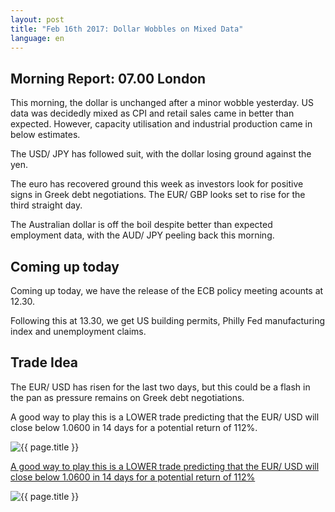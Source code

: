 ```yaml
---
layout: post
title: "Feb 16th 2017: Dollar Wobbles on Mixed Data"
language: en
---
```

## Morning Report: 07.00 London

This morning, the dollar is unchanged after a minor wobble yesterday. US data was decidedly mixed as CPI and retail sales came in better than expected. However, capacity utilisation and industrial production came in below estimates. 

The USD/ JPY has followed suit, with the dollar losing ground against the yen. 

The euro has recovered ground this week as investors look for positive signs in Greek debt negotiations. The EUR/ GBP looks set to rise for the third straight day. 

The Australian dollar is off the boil despite better than expected employment data, with the AUD/ JPY peeling back this morning.

## Coming up today

Coming up today, we have the release of the ECB policy meeting acounts at 12.30. 

Following this at 13.30, we get US building permits, Philly Fed manufacturing index and unemployment claims.

## Trade Idea

The EUR/ USD has risen for the last two days, but this could be a flash in the pan as pressure remains on Greek debt negotiations. 

A good way to play this is a LOWER trade predicting that the EUR/ USD will close below 1.0600 in 14 days for a potential return of 112%.

<img class="post-image" src="{{ site.url }}/images/2017-02-14_07-48-16.jpg" alt="{{ page.title }}">

<a href="%LINK%%?currency=GBP&market=major_pairs&duration_amount=14&duration_units=d&amount=10&amount_type=payout&expiry_type=duration&underlying=frxEURUSD&formname=higherlower&barrier=1.0600">A good way to play this is a LOWER trade predicting that the EUR/ USD will close below 1.0600 in 14 days for a potential return of 112%</a>

<img class="post-image" src="{{ site.url }}/images/2017-02-14_07-49-31.jpg" alt="{{ page.title }}">
